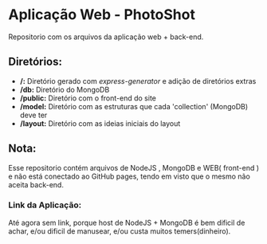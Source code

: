# Aplicação Web - PhotoShot
Repositorio com os arquivos da aplicação web + back-end.

## Diretórios:
* **/:** Diretório gerado com *express-generator* e adição de diretórios extras
* **/db:** Diretório do MongoDB
* **/public:** Diretório com o front-end do site
* **/model:** Diretório com as estruturas que cada 'collection' (MongoDB) deve ter
* **/layout:** Diretório com as ideias iniciais do layout

## Nota:
Esse repositorio contém arquivos de NodeJS , MongoDB e WEB( front-end ) e não está conectado ao GitHub pages, tendo em visto que o mesmo não aceita back-end.

### Link da Aplicação:
Até agora sem link, porque host de NodeJS + MongoDB é bem dificil de achar, e/ou dificil de manusear, e/ou custa muitos temers(dinheiro).
